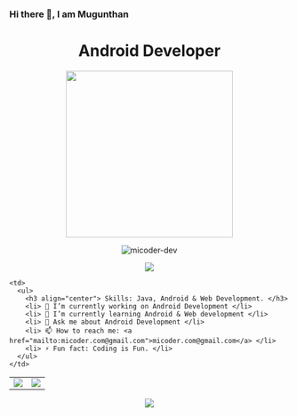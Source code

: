 ### Hi there 👋, I am Mugunthan
<h1 align="center"> Android Developer </h1>
<p align="center"> <img src="https://micoder-dev.github.io/files/a3.gif" height="300"/> </p>

<p align="center"> <img src="https://komarev.com/ghpvc/?username=micoder-dev&label=Profile%20views&color=0e75b6&style=flat" alt="micoder-dev"/> </p>

<table>
  <tr>
      <p align="center"> <img src="https://github-profile-trophy.vercel.app/?username=Micoder-dev&row=1&column=7"/> </p>
  </tr>
  
    <td>
      <ul>
        <h3 align="center"> Skills: Java, Android & Web Development. </h3> 
        <li> 🔭 I’m currently working on Android Development </li>
        <li> 🌱 I’m currently learning Android & Web development </li>
        <li> 💬 Ask me about Android Development </li>
        <li> 📫 How to reach me: <a href="mailto:micoder.com@gmail.com">micoder.com@gmail.com</a> </li>
        <li> ⚡ Fun fact: Coding is Fun. </li>
      </ul>  
    </td>
  </tr>
  
  <tr>
    <td>
        <img src="https://github-readme-stats.vercel.app/api?username=Micoder-dev&show_icons=true&count_private=true"/>
    </td>  
    <td>
        <img src="https://github-readme-streak-stats.herokuapp.com/?user=Micoder-dev"/>
    </td>
  </tr>
 </table>

<p align="center"> <img src="https://activity-graph.herokuapp.com/graph?username=Micoder-dev"/> </p>
